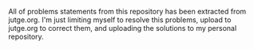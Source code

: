 All of problems statements from this repository has been extracted from jutge.org.
I'm just limiting myself to resolve this problems, upload to jutge.org to correct them, and uploading the solutions to my personal repository.